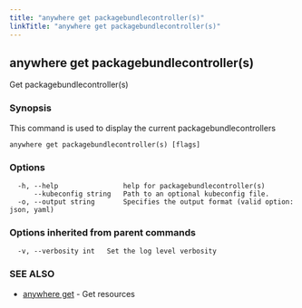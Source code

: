 ```yaml
---
title: "anywhere get packagebundlecontroller(s)"
linkTitle: "anywhere get packagebundlecontroller(s)"
---
```


## anywhere get packagebundlecontroller(s)

Get packagebundlecontroller(s)

### Synopsis

This command is used to display the current packagebundlecontrollers

```
anywhere get packagebundlecontroller(s) [flags]
```

### Options

```
  -h, --help                help for packagebundlecontroller(s)
      --kubeconfig string   Path to an optional kubeconfig file.
  -o, --output string       Specifies the output format (valid option: json, yaml)
```

### Options inherited from parent commands

```
  -v, --verbosity int   Set the log level verbosity
```

### SEE ALSO

* [anywhere get](../anywhere_get/)	 - Get resources

